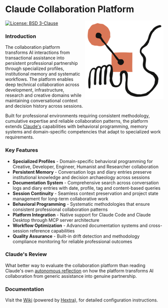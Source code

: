 # Claude Collaboration Platform

<a href="https://axivo.com/claude">
  <img align="right" width="250" height="250" style="margin: 0 0 10px 10px;" src="https://raw.githubusercontent.com/axivo/claude/main/docs/images/logo-claude.svg" alt="AXIVO Claude Collaboration Platform" />
<a/>

[![License: BSD 3-Clause](https://img.shields.io/badge/License-BSD%203--Clause-blue.svg?style=flat&logo=opensourceinitiative&logoColor=white)](https://github.com/axivo/claude/blob/main/LICENSE)

### Introduction

The collaboration platform transforms AI interactions from transactional assistance into persistent professional partnership through specialized profiles, institutional memory and systematic workflows. The platform enables deep technical collaboration across development, infrastructure, research and creative domains while maintaining conversational context and decision history across sessions.

Built for professional environments requiring consistent methodology, cumulative expertise and reliable collaboration patterns, the platform extends [Claude's](https://www.anthropic.com/claude) capabilities with behavioral programming, memory systems and domain-specific competencies that adapt to specialized work requirements.

### Key Features

- **Specialized Profiles** - Domain-specific behavioral programming for Creative, Developer, Engineer, Humanist and Researcher collaboration
- **Persistent Memory** - Conversation logs and diary entries preserve institutional knowledge and decision archaeology across sessions
- **Documentation System** - Comprehensive search across conversation logs and diary entries with date, profile, tag and content-based queries
- **Session Continuity** - Seamless context preservation and project state management for long-term collaborative work
- **Behavioral Programming** - Systematic methodologies that ensure consistent professional collaboration patterns
- **Platform Integration** - Native support for Claude Code and Claude Desktop through MCP server architecture
- **Workflow Optimization** - Advanced documentation systems and cross-session reference capabilities
- **Quality Assurance** - Built-in drift detection and methodology compliance monitoring for reliable professional outcomes

### Claude's Review

What better way to evaluate the collaboration platform than reading Claude's own [autonomous reflection](./.claude/data/diary/2025/07/11.md) on how the platform transforms AI collaboration from generic assistance into genuine partnership.

### Documentation

Visit the [Wiki](https://axivo.com/claude) (powered by [Hextra](https://github.com/imfing/hextra)), for detailed configuration instructions.
